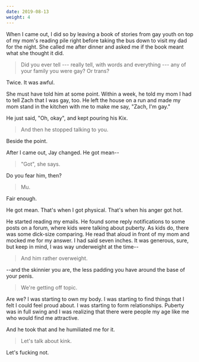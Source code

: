 ```yaml
---
date: 2019-08-13
weight: 4
---
```


When I came out, I did so by leaving a book of stories from gay youth on top of my mom's reading pile right before taking the bus down to visit my dad for the night. She called me after dinner and asked me if the book meant what she thought it did.

> Did you ever tell --- really tell, with words and everything --- any of your family you were gay? Or trans?

Twice. It was awful.

She must have told him at some point. Within a week, he told my mom I had to tell Zach that I was gay, too. He left the house on a run and made my mom stand in the kitchen with me to make me say, "Zach, I'm gay."

He just said, "Oh, okay", and kept pouring his Kix.

> And then he stopped talking to you.

Beside the point.

After I came out, Jay changed. He got mean--

> "Got", she says.

Do you fear him, then?

> Mu.

Fair enough.

He got mean. That's when I got physical. That's when his anger got hot.

He started reading my emails. He found some reply notifications to some posts on a forum, where kids were talking about puberty. As kids do, there was some dick-size comparing. He read that aloud in front of my mom and mocked me for my answer. I had said seven inches. It was generous, sure, but keep in mind, I was way underweight at the time--

> And him rather overweight.

--and the skinnier you are, the less padding you have around the base of your penis.

> We're getting off topic.

Are we? I was starting to own my body. I was starting to find things that I felt I could feel proud about. I was starting to form relationships. Puberty was in full swing and I was realizing that there were people my age like me who would find me attractive.

And he took that and he humiliated me for it.

> Let's talk about kink.

Let's fucking not.
